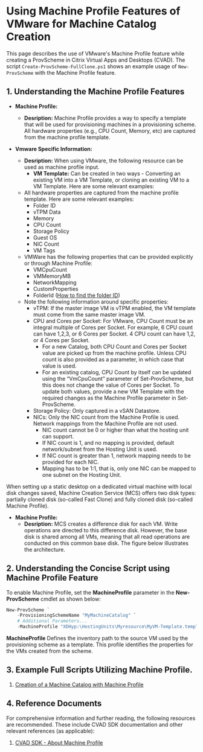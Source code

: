 ﻿# Using Machine Profile Features of VMware for Machine Catalog Creation

This page describes the use of VMware's Machine Profile feature while creating a ProvScheme in Citrix Virtual Apps and Desktops (CVAD). The script `Create-ProvScheme-FullClone.ps1` shows an example usage of `New-ProvScheme` with the Machine Profile feature.



## 1. Understanding the Machine Profile Features


- **Machine Profile:**
    - **Desription:** Machine Profile provides a way to specify a template that will be used for provisioning machines in a provisioning scheme.
    All hardware properties (e.g., CPU Count, Memory, etc) are captured from the machine profile template. 

- **Vmware Specific Information:**
    - **Desription:** When using VMware, the following resource can be used as machine profile input.
      - **VM Template:** Can be created in two ways - Converting an existing VM into a VM Template, or cloning an existing VM to a VM Template. Here are some relevant examples:
    - All hardware properties are captured from the machine profile template. Here are some relevant examples:
      - Folder ID
      - vTPM Data
      - Memory
      - CPU Count
      - Storage Policy
      - Guest OS
      - NIC Count
      - VM Tags
    - VMWare has the following properties that can be provided explicitly or through Machine Profile:
      - VMCpuCount
      - VMMemoryMB
      - NetworkMapping
      - CustomProperties
      - FolderId ([How to find the folder ID](https://docs.citrix.com/en-us/citrix-virtual-apps-desktops/install-configure/machine-catalogs-manage/manage-machine-catalog-vmware.html#find-the-folder-id-in-vsphere))
  - Note the following information around specific properties:
    - vTPM: If the master image VM is vTPM enabled, the VM template must come from the same master image VM.
    - CPU and Cores per Socket: For VMware, CPU Count must be an integral multiple of Cores per Socket. For example, 6 CPU count can have 1,2,3, or 6 Cores per Socket. 4 CPU count can have 1,2, or 4 Cores per Socket.
      - For a new Catalog, both CPU Count and Cores per Socket value are picked up from the machine profile. Unless CPU count is also provided as a parameter, in which case that value is used.
      - For an existing catalog, CPU Count by itself can be updated using the “VmCpuCount” parameter of Set-ProvScheme, but this does not change the value of Cores per Socket. To update both values, provide a new VM Template with the required changes as the Machine Profile parameter in Set-ProvScheme.
    - Storage Policy: Only captured in a vSAN Datastore.
    - NICs: Only the NIC count from the Machine Profile is used. Network mappings from the Machine Profile are not used.
      - NIC count cannot be 0 or higher than what the hosting unit can support.
      - If NIC count is 1, and no mapping is provided, default network/subnet from the Hosting Unit is used.
      - If NIC count is greater than 1, network mapping needs to be provided for each NIC.
      - Mapping has to be 1:1, that is, only one NIC can be mapped to one subnet on the Hosting Unit.

When setting up a static desktop on a dedicated virtual machine with local disk changes saved, Machine Creation Service (MCS) offers two disk types: partially cloned disk (so-called Fast Clone) and fully cloned disk (so-called Machine Profile). 

- **Machine Profile:**
    - **Desription:** MCS creates a difference disk for each VM. Write operations are directed to this difference disk. However, the base disk is shared among all VMs, meaning that all read operations are conducted on this common base disk. The figure below illustrates the architecture. 

## 2. Understanding the Concise Script using Machine Profile Feature

To enable Machine Profile, set the **MachineProfile** parameter in the **New-ProvScheme** cmdlet as shown below:

```powershell
New-ProvScheme `
    -ProvisioningSchemeName "MyMachineCatalog" `
    # Additional Parameters... `
    -MachineProfile "XDHyp:\HostingUnits\Myresource\MyVM-Template.template" `
```

**MachineProfile** Defines the inventory path to the source VM used by the provisioning scheme as a template. This profile identifies the properties for the VMs created from the scheme.


## 3. Example Full Scripts Utilizing Machine Profile.

1. [Creation of a Machine Catalog with Machine Profile](../../SampleAdminScenarios/Add%20Machine%20Catalog/Add-MachineCatalog.ps1)



## 4. Reference Documents

For comprehensive information and further reading, the following resources are recommended. These include CVAD SDK documentation and other relevant references (as applicable):

1. [CVAD SDK - About Machine Profile
](https://developer-docs.citrix.com/en-us/citrix-daas-sdk/MachineCreation/about_Prov_MachineProfile.html)

